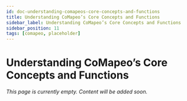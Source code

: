 ```yaml
---
id: doc-understanding-comapeos-core-concepts-and-functions
title: Understanding CoMapeo’s Core Concepts and Functions
sidebar_label: Understanding CoMapeo’s Core Concepts and Functions
sidebar_position: 11
tags: [comapeo, placeholder]
---
```


# Understanding CoMapeo’s Core Concepts and Functions

*This page is currently empty. Content will be added soon.*
